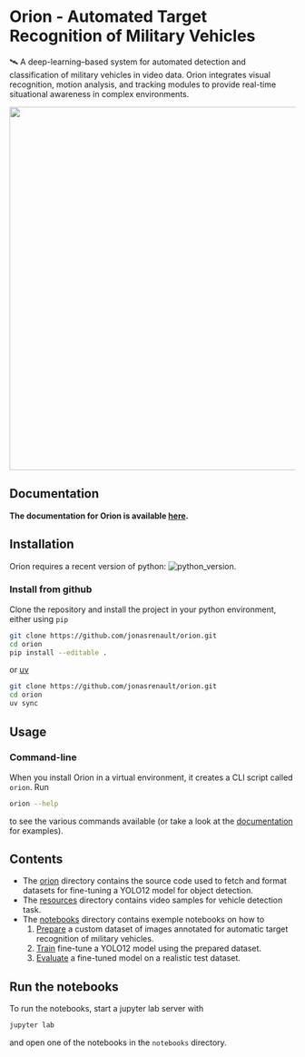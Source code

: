 # Orion - Automated Target Recognition of Military Vehicles

🛰️ A deep-learning–based system for automated detection and classification of military vehicles in video data. Orion integrates visual recognition, motion analysis, and tracking modules to provide real-time situational awareness in complex environments.

<div align="center">
  <img src="docs/imgs/tank_tracking.gif" width="640"/>
</div>

## Documentation

**The documentation for Orion is available [here](https://jonasrenault.github.io/orion/).**

## Installation

Orion requires a recent version of python: ![python_version](https://img.shields.io/badge/Python-%3E=3.12-blue).

### Install from github

Clone the repository and install the project in your python environment, either using `pip`

```bash
git clone https://github.com/jonasrenault/orion.git
cd orion
pip install --editable .
```

or [uv](https://docs.astral.sh/uv/)

```bash
git clone https://github.com/jonasrenault/orion.git
cd orion
uv sync
```

## Usage

### Command-line

When you install Orion in a virtual environment, it creates a CLI script called `orion`. Run

```bash
orion --help
```

to see the various commands available (or take a look at the [documentation](https://jonasrenault.github.io/orion/) for examples).

## Contents

- The [orion](./orion/) directory contains the source code used to fetch and format datasets for fine-tuning a YOLO12 model for object detection.
- The [resources](./resources/) directory contains video samples for vehicle detection task.
- The [notebooks](./notebooks/) directory contains exemple notebooks on how to
  1. [Prepare](./notebooks/01_Prepare.ipynb) a custom dataset of images annotated for automatic target recognition of military vehicles.
  2. [Train](./notebooks/02_Train.ipynb) fine-tune a YOLO12 model using the prepared dataset.
  3. [Evaluate](./notebooks/03_Evaluate.ipynb) a fine-tuned model on a realistic test dataset.

## Run the notebooks

To run the notebooks, start a jupyter lab server with

```bash
jupyter lab
```

and open one of the notebooks in the `notebooks` directory.
